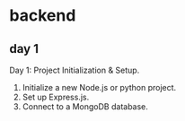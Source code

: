 # backend
## day 1 
Day 1: Project Initialization & Setup.


1) Initialize a new Node.js or python project.
2) Set up Express.js.
3) Connect to a MongoDB database.
